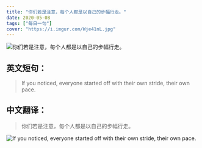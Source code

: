 ```yaml
---
title: "你们若是注意，每个人都是以自己的步幅行走。"
date: 2020-05-08
tags: ["每日一句"]
cover: "https://i.imgur.com/Wje41nL.jpg"
---
```


![你们若是注意，每个人都是以自己的步幅行走。](https://i.imgur.com/UkZhAA1.jpg)

## 英文短句：
> If you noticed, everyone started off with their own stride, their own pace.

<!--more-->

## 中文翻译：
> 你们若是注意，每个人都是以自己的步幅行走。

![If you noticed, everyone started off with their own stride, their own pace.](https://i.imgur.com/ITuTrTx.jpg)

